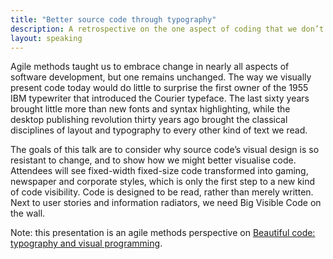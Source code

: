 ```yaml
---
title: "Better source code through typography"
description: A retrospective on the one aspect of coding that we don’t change
layout: speaking
---
```


Agile methods taught us to embrace change in nearly all aspects of software development, but one remains unchanged. The way we visually present code today would do little to surprise the first owner of the 1955 IBM typewriter that introduced the Courier typeface. The last sixty years brought little more than new fonts and syntax highlighting, while the desktop publishing revolution thirty years ago brought the classical disciplines of layout and typography to every other kind of text we read.

The goals of this talk are to consider why source code’s visual design is so resistant to change, and to show how we might better visualise code. Attendees will see fixed-width fixed-size code transformed into gaming, newspaper and corporate styles, which is only the first step to a new kind of code visibility. Code is designed to be read, rather than merely written. Next to user stories and information radiators, we need Big Visible Code on the wall.

Note: this presentation is an agile methods perspective on [Beautiful code: typography and visual programming](beautiful-code).

